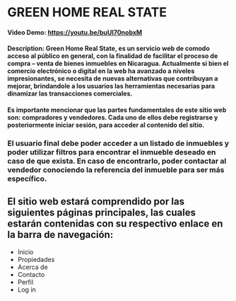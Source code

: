 # GREEN HOME REAL STATE
#### Video Demo: https://youtu.be/buUI70nobxM
#### Description: Green Home Real State, es un servicio web de comodo acceso al público en general, con la finalidad de facilitar el proceso de compra – venta de bienes inmuebles en Nicaragua. Actualmente si bien el comercio electrónico o digital en la web ha avanzado a niveles impresionantes, se necesita de nuevas alternativas que contribuyan a mejorar, brindandole a los usuarios las herramientas necesarias para dinamizar las transacciones comerciales.
#### Es importante mencionar que las partes fundamentales de este sitio web son: compradores y vendedores. Cada uno de ellos debe registrarse y posteriormente iniciar sesión, para acceder al contenido del sitio.
### El usuario final debe poder acceder a un listado de inmuebles y poder utilizar filtros para encontrar el inmueble deseado en caso de que exista. En caso de encontrarlo, poder contactar al vendedor conociendo la referencia del inmueble para ser más específico.

## El sitio web estará comprendido por las siguientes páginas principales, las cuales estarán contenidas con su respectivo enlace en la barra de navegación:
- Inicio
- Propiedades
- Acerca de
- Contacto
- Perfil
- Log in
